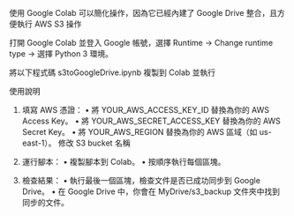 使用 Google Colab 可以簡化操作，因為它已經內建了 Google Drive 整合，且方便執行 AWS S3 操作

打開 Google Colab 並登入 Google 帳號，選擇 Runtime -> Change runtime type -> 選擇 Python 3 環境。

將以下程式碼 s3toGoogleDrive.ipynb 複製到 Colab 並執行



使用說明
1.	填寫 AWS 憑證：
	•	將 YOUR_AWS_ACCESS_KEY_ID 替換為你的 AWS Access Key。
	•	將 YOUR_AWS_SECRET_ACCESS_KEY 替換為你的 AWS Secret Key。
	•	將 YOUR_AWS_REGION 替換為你的 AWS 區域（如 us-east-1）。
	修改 S3 bucket 名稱

2.	運行腳本：
	•	複製腳本到 Colab。
	•	按順序執行每個區塊。
    
3.	檢查結果：
	•	執行最後一個區塊，檢查文件是否已成功同步到 Google Drive。
	•	在 Google Drive 中，你會在 MyDrive/s3_backup 文件夾中找到同步的文件。